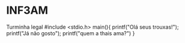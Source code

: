 # INF3AM
Turminha legal
#include <stdio.h>
main(){
printf("Olá seus trouxas!");
printf("Já não gosto");
printf("quem a thais ama?")
}
